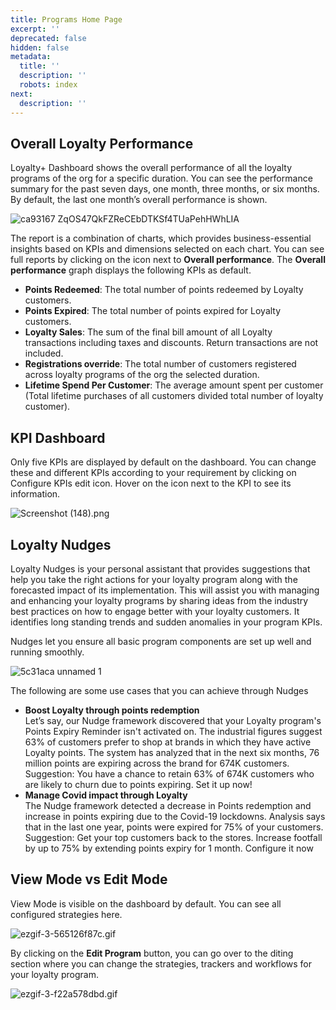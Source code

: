 ```yaml
---
title: Programs Home Page
excerpt: ''
deprecated: false
hidden: false
metadata:
  title: ''
  description: ''
  robots: index
next:
  description: ''
---
```

## Overall Loyalty Performance

Loyalty+ Dashboard shows the overall performance of all the loyalty programs of the org for a specific duration. You can see the performance summary for the past seven days, one month, three months, or six months. By default, the last one month’s overall performance is shown.

![ca93167  ZqOS47QkFZReCEbDTKSf4TUaPehHWhLIA](https://files.readme.io/ca93167--ZqOS47QkFZReCEbDTKSf4TUaPehHWhLIA.png)

The report is a combination of charts, which provides business-essential insights based on <Glossary>KPI</Glossary>s and dimensions selected on each chart. You can see full reports by clicking on the icon next to **Overall performance**. The **Overall performance** graph displays the following KPIs as default.

* **Points Redeemed**: The total number of points redeemed by Loyalty customers.
* **Points Expired**: The total number of points expired for Loyalty customers.
* **Loyalty Sales**: The sum of the final bill amount of all Loyalty transactions including taxes and discounts. Return transactions are not included.
* **Registrations override**: The total number of customers registered across loyalty programs of the org the selected duration.
* **Lifetime Spend Per Customer**: The average amount spent per customer (Total lifetime purchases of all customers divided total number of loyalty customer).

## KPI Dashboard

Only five KPIs are displayed by default on the dashboard. You can change these and different KPIs according to your requirement by clicking on Configure KPIs edit icon. Hover on the icon next to the KPI to see its information. 

![](https://files.readme.io/26e4032-Screenshot_148.png "Screenshot (148).png")

## Loyalty Nudges

Loyalty Nudges is your personal assistant that provides suggestions that help you take the right actions for your loyalty program along with the forecasted impact of its implementation. This will assist you with managing and enhancing your loyalty programs by sharing ideas from the industry best practices on how to engage better with your loyalty customers. It identifies long standing trends and sudden anomalies in your program KPIs.

Nudges let you ensure all basic program components are set up well and running smoothly.

![5c31aca unnamed 1](https://files.readme.io/5c31aca-unnamed_1.gif)

The following are some use cases that you can achieve through Nudges

* **Boost Loyalty through points redemption**\
  Let’s say, our Nudge framework discovered that your Loyalty program's Points Expiry Reminder isn't activated on. The industrial figures suggest 63% of customers prefer to shop at brands in which they have active Loyalty points. The system has analyzed that in the next six months, 76 million points are expiring across the brand for 674K customers.\
  Suggestion: You have a chance to retain 63% of 674K customers who are likely to churn due to points expiring. Set it up now!
* **Manage Covid impact through Loyalty**\
  The Nudge framework detected a decrease in Points redemption and increase in points expiring due to the Covid-19 lockdowns. Analysis says that in the last one year, points were expired for 75% of your customers.\
  Suggestion: Get your top customers back to the stores. Increase footfall by up to 75% by extending points expiry for 1 month. Configure it now

## View Mode vs Edit Mode

View Mode is visible on the dashboard by default. You can see all configured strategies here.

![](https://files.readme.io/e1a15f8-ezgif-3-565126f87c.gif "ezgif-3-565126f87c.gif")

By clicking on the **Edit Program** button, you can go over to the diting section where you can change the strategies, trackers and workflows for your loyalty program.

![](https://files.readme.io/a18ffe4-ezgif-3-f22a578dbd.gif "ezgif-3-f22a578dbd.gif")
